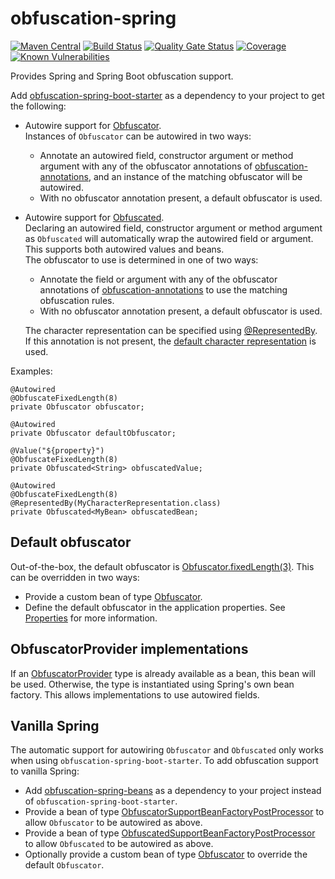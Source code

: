 # obfuscation-spring
[![Maven Central](https://img.shields.io/maven-central/v/com.github.robtimus/obfuscation-spring-boot-starter)](https://search.maven.org/artifact/com.github.robtimus/obfuscation-spring-boot-starter)
[![Build Status](https://github.com/robtimus/obfuscation-spring/actions/workflows/build.yml/badge.svg)](https://github.com/robtimus/obfuscation-spring/actions/workflows/build.yml)
[![Quality Gate Status](https://sonarcloud.io/api/project_badges/measure?project=com.github.robtimus%3Aobfuscation-spring&metric=alert_status)](https://sonarcloud.io/summary/overall?id=com.github.robtimus%3Aobfuscation-spring)
[![Coverage](https://sonarcloud.io/api/project_badges/measure?project=com.github.robtimus%3Aobfuscation-spring&metric=coverage)](https://sonarcloud.io/summary/overall?id=com.github.robtimus%3Aobfuscation-spring)
[![Known Vulnerabilities](https://snyk.io/test/github/robtimus/obfuscation-spring/badge.svg?targetFile=obfuscation-spring-boot-starter/pom.xml)](https://snyk.io/test/github/robtimus/obfuscation-spring?targetFile=obfuscation-spring-boot-starter/pom.xml)

Provides Spring and Spring Boot obfuscation support.

Add [obfuscation-spring-boot-starter](https://robtimus.github.io/obfuscation-spring/obfuscation-spring-boot-starter/dependency-info.html) as a dependency to your project to get the following:

* Autowire support for [Obfuscator](https://robtimus.github.io/obfuscation-core/apidocs/com/github/robtimus/obfuscation/Obfuscator.html).  
    Instances of `Obfuscator` can be autowired in two ways:
    * Annotate an autowired field, constructor argument or method argument with any of the obfuscator annotations of [obfuscation-annotations](https://robtimus.github.io/obfuscation-annotations), and an instance of the matching obfuscator will be autowired.
    * With no obfuscator annotation present, a default obfuscator is used.
* Autowire support for [Obfuscated](https://robtimus.github.io/obfuscation-core/apidocs/com/github/robtimus/obfuscation/Obfuscated.html).  
    Declaring an autowired field, constructor argument or method argument as `Obfuscated` will automatically wrap the autowired field or argument. This supports both autowired values and beans.  
    The obfuscator to use is determined in one of two ways:
    * Annotate the field or argument with any of the obfuscator annotations of [obfuscation-annotations](https://robtimus.github.io/obfuscation-annotations) to use the matching obfuscation rules.
    * With no obfuscator annotation present, a default obfuscator is used.

  The character representation can be specified using [@RepresentedBy](https://robtimus.github.io/obfuscation-annotations/apidocs/com/github/robtimus/obfuscation/annotation/RepresentedBy.html). If this annotation is not present, the [default character representation](https://robtimus.github.io/obfuscation-annotations/apidocs/com/github/robtimus/obfuscation/annotation/CharacterRepresentationProvider.html#getDefaultInstance-java.lang.Class-) is used.

Examples:

    @Autowired
    @ObfuscateFixedLength(8)
    private Obfuscator obfuscator;

    @Autowired
    private Obfuscator defaultObfuscator;

    @Value("${property}")
    @ObfuscateFixedLength(8)
    private Obfuscated<String> obfuscatedValue;

    @Autowired
    @ObfuscateFixedLength(8)
    @RepresentedBy(MyCharacterRepresentation.class)
    private Obfuscated<MyBean> obfuscatedBean;

## Default obfuscator

Out-of-the-box, the default obfuscator is [Obfuscator.fixedLength(3)](https://robtimus.github.io/obfuscation-core/apidocs/com/github/robtimus/obfuscation/Obfuscator.html#fixedLength-int-). This can be overridden in two ways:

* Provide a custom bean of type [Obfuscator](https://robtimus.github.io/obfuscation-core/apidocs/com/github/robtimus/obfuscation/Obfuscator.html).
* Define the default obfuscator in the application properties. See [Properties](https://robtimus.github.io/obfuscation-spring/properties.html) for more information.

## ObfuscatorProvider implementations

If an [ObfuscatorProvider](https://robtimus.github.io/obfuscation-annotations/apidocs/com/github/robtimus/obfuscation/annotation/ObfuscatorProvider.html) type is already available as a bean, this bean will be used. Otherwise, the type is instantiated using Spring's own bean factory. This allows implementations to use autowired fields.

## Vanilla Spring

The automatic support for autowiring `Obfuscator` and `Obfuscated` only works when using `obfuscation-spring-boot-starter`. To add obfuscation support to vanilla Spring:

* Add [obfuscation-spring-beans](https://robtimus.github.io/obfuscation-spring/obfuscation-spring-beans/dependency-info.html) as a dependency to your project instead of `obfuscation-spring-boot-starter`.
* Provide a bean of type [ObfuscatorSupportBeanFactoryPostProcessor](https://robtimus.github.io/obfuscation-spring/apidocs/com/github/robtimus/obfuscation/spring/ObfuscatorSupportBeanFactoryPostProcessor.html) to allow `Obfuscator` to be autowired as above.
* Provide a bean of type [ObfuscatedSupportBeanFactoryPostProcessor](https://robtimus.github.io/obfuscation-spring/apidocs/com/github/robtimus/obfuscation/spring/ObfuscatedSupportBeanFactoryPostProcessor.html) to allow `Obfuscated` to be autowired as above.
* Optionally provide a custom bean of type [Obfuscator](https://robtimus.github.io/obfuscation-core/apidocs/com/github/robtimus/obfuscation/Obfuscator.html) to override the default `Obfuscator`.
